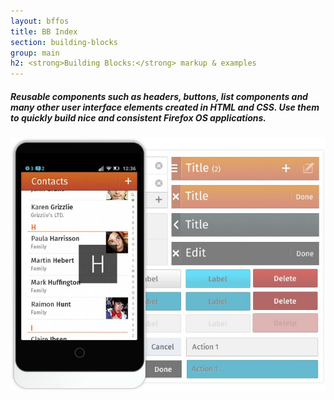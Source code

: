 ```yaml
---
layout: bffos
title: BB Index
section: building-blocks
group: main
h2: <strong>Building Blocks:</strong> markup & examples
---
```


##### Reusable components such as headers, buttons, list components and many other user interface elements created in HTML and CSS. Use them to quickly build nice and consistent Firefox OS applications.

[![alt Firefox OS Building Blocks](../images/BB/home.jpg)](action-menu.html)